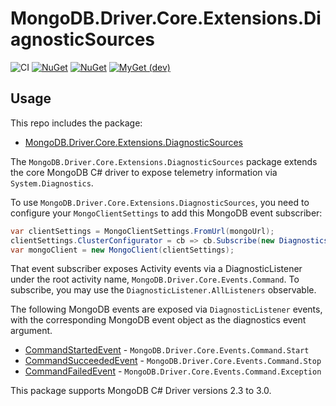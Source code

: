 # MongoDB.Driver.Core.Extensions.DiagnosticSources

![CI](https://github.com/jbogard/MongoDB.Driver.Core.Extensions.DiagnosticSources/workflows/CI/badge.svg)
[![NuGet](https://img.shields.io/nuget/dt/MongoDB.Driver.Core.Extensions.DiagnosticSources.svg)](https://www.nuget.org/packages/MongoDB.Driver.Core.Extensions.DiagnosticSources) 
[![NuGet](https://img.shields.io/nuget/vpre/MongoDB.Driver.Core.Extensions.DiagnosticSources.svg)](https://www.nuget.org/packages/MongoDB.Driver.Core.Extensions.DiagnosticSources)
[![MyGet (dev)](https://img.shields.io/myget/jbogard-ci/v/MongoDB.Driver.Core.Extensions.DiagnosticSources.svg)](https://myget.org/gallery/jbogard-ci)

## Usage

This repo includes the package:

 - [MongoDB.Driver.Core.Extensions.DiagnosticSources](https://www.nuget.org/packages/MongoDB.Driver.Core.Extensions.DiagnosticSources/)

The `MongoDB.Driver.Core.Extensions.DiagnosticSources` package extends the core MongoDB C# driver to expose telemetry information via `System.Diagnostics`.

To use `MongoDB.Driver.Core.Extensions.DiagnosticSources`, you need to configure your `MongoClientSettings` to add this MongoDB event subscriber:

```csharp
var clientSettings = MongoClientSettings.FromUrl(mongoUrl);
clientSettings.ClusterConfigurator = cb => cb.Subscribe(new DiagnosticsActivityEventSubscriber());
var mongoClient = new MongoClient(clientSettings);
```

That event subscriber exposes Activity events via a DiagnosticListener under the root activity name, `MongoDB.Driver.Core.Events.Command`. To subscribe, you may use the `DiagnosticListener.AllListeners` observable.

The following MongoDB events are exposed via `DiagnosticListener` events, with the corresponding MongoDB event object as the diagnostics event argument.

 - [CommandStartedEvent](http://mongodb.github.io/mongo-csharp-driver/2.8/apidocs/html/T_MongoDB_Driver_Core_Events_CommandStartedEvent.htm) - `MongoDB.Driver.Core.Events.Command.Start`
 - [CommandSucceededEvent](http://mongodb.github.io/mongo-csharp-driver/2.8/apidocs/html/T_MongoDB_Driver_Core_Events_CommandSucceededEvent.htm) - `MongoDB.Driver.Core.Events.Command.Stop`
 - [CommandFailedEvent](http://mongodb.github.io/mongo-csharp-driver/2.8/apidocs/html/T_MongoDB_Driver_Core_Events_CommandFailedEvent.htm) - `MongoDB.Driver.Core.Events.Command.Exception`
 
 This package supports MongoDB C# Driver versions 2.3 to 3.0.

